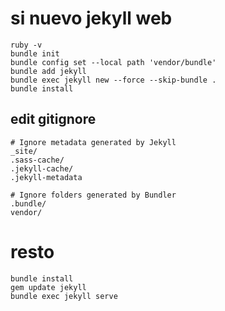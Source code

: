 ---
---

# si nuevo jekyll web
    ruby -v
    bundle init
    bundle config set --local path 'vendor/bundle'
    bundle add jekyll
    bundle exec jekyll new --force --skip-bundle .
    bundle install

## edit gitignore

    # Ignore metadata generated by Jekyll
    _site/
    .sass-cache/
    .jekyll-cache/
    .jekyll-metadata

    # Ignore folders generated by Bundler
    .bundle/
    vendor/

# resto
    bundle install
    gem update jekyll
    bundle exec jekyll serve